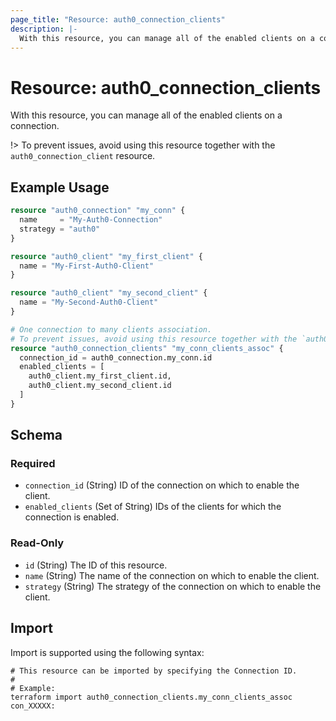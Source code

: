 ```yaml
---
page_title: "Resource: auth0_connection_clients"
description: |-
  With this resource, you can manage all of the enabled clients on a connection.
---
```


# Resource: auth0_connection_clients

With this resource, you can manage all of the enabled clients on a connection.

!> To prevent issues, avoid using this resource together with the `auth0_connection_client` resource.

## Example Usage

```terraform
resource "auth0_connection" "my_conn" {
  name     = "My-Auth0-Connection"
  strategy = "auth0"
}

resource "auth0_client" "my_first_client" {
  name = "My-First-Auth0-Client"
}

resource "auth0_client" "my_second_client" {
  name = "My-Second-Auth0-Client"
}

# One connection to many clients association.
# To prevent issues, avoid using this resource together with the `auth0_connection_client` resource.
resource "auth0_connection_clients" "my_conn_clients_assoc" {
  connection_id = auth0_connection.my_conn.id
  enabled_clients = [
    auth0_client.my_first_client.id,
    auth0_client.my_second_client.id
  ]
}
```

<!-- schema generated by tfplugindocs -->
## Schema

### Required

- `connection_id` (String) ID of the connection on which to enable the client.
- `enabled_clients` (Set of String) IDs of the clients for which the connection is enabled.

### Read-Only

- `id` (String) The ID of this resource.
- `name` (String) The name of the connection on which to enable the client.
- `strategy` (String) The strategy of the connection on which to enable the client.

## Import

Import is supported using the following syntax:

```shell
# This resource can be imported by specifying the Connection ID.
#
# Example:
terraform import auth0_connection_clients.my_conn_clients_assoc con_XXXXX:
```

